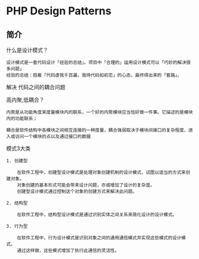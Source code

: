 # PHP Design Patterns

简介
--------

什么是设计模式？

    设计模式是一套代码设计「经验的总结」。项目中「合理的」运用设计模式可以「巧妙的解决很多问题」
    经验的总结：抱着「代码虐我千百遍，我待代码如初恋」的心态，最终得出来的「套路」。



解决  代码之间的耦合问题

高内聚,低耦合？

    内聚是从功能角度来度量模块内的联系，一个好的内聚模块应当恰好做一件事。它描述的是模块内的功能联系；

    耦合是软件结构中各模块之间相互连接的一种度量，耦合强弱取决于模块间接口的复杂程度、进入或访问一个模块的点以及通过接口的数据



模式3大类

    1. 创建型
    
        在软件工程中，创建型设计模式是处理对象创建机制的设计模式，试图以适当的方式来创建对象。
        对象创建的基本形式可能会带来设计问题，亦或增加了设计的复杂度。
        创建型设计模式通过控制这个对象的创建方式来解决此问题。

    2. 结构型
    
        在软件工程中，结构型设计模式是通过识别实体之间关系来简化设计的设计模式。

    3. 行为型
    
        在软件工程中，行为设计模式是识别对象之间的通用通信模式并实现这些模式的设计模式。
        通过这样做，这些模式增加了执行此通信的灵活性。

